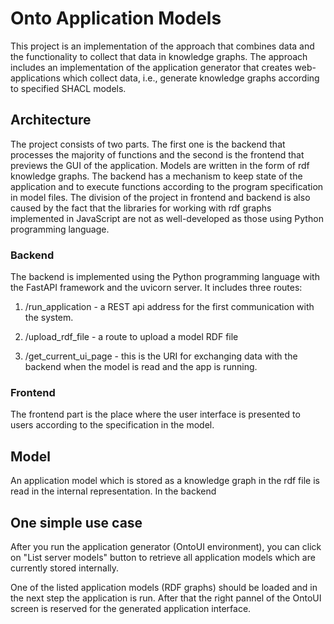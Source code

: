 # Onto Application Models 
This project is an implementation of the approach that combines data and the functionality to collect that data in knowledge graphs. The approach includes an implementation of the application generator that creates web-applications which collect data, i.e., generate knowledge graphs according to specified SHACL models. 

## Architecture

The project consists of two parts. The first one is the backend that processes the majority of functions and the second is the frontend that previews the GUI of the application. Models are written in the form of rdf knowledge graphs. The backend has a mechanism to keep state of the application and to execute functions according to the program specification in model files. The division of the project in frontend and backend is also caused by the fact that the libraries for working with rdf graphs implemented in JavaScript are not as well-developed as those using Python programming language. 

### Backend
The backend is implemented using the Python programming language with the FastAPI framework and the uvicorn server. It includes three routes:

 1. /run_application - a REST api address for the first communication with the system.  

 2. /upload_rdf_file - a route to upload a model RDF file

 3. /get_current_ui_page - this is the URI for exchanging data with the backend when the model is read and the app is running.  


 ### Frontend

 The frontend part is the place where the user interface is presented to users according to the specification in the model.

 ## Model 

 An application model which is stored as a knowledge graph in the rdf file is read in the internal representation. In the backend 

 ## One simple use case

 After you run the application generator (OntoUI environment), you can click on "List server models" button to retrieve all application models which are currently stored internally.  

 One of the listed application models (RDF graphs) should be loaded and in the next step the application is run. After that the right pannel of the OntoUI screen is reserved for the generated application interface.  